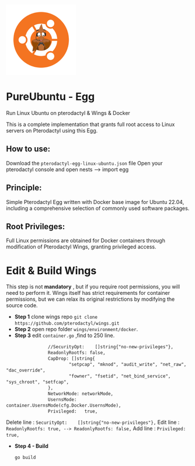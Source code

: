  ![PureUbuntuLogo](https://raw.githubusercontent.com/MasonDye/PureUbuntu/main/pterodactyl-ubuntu.png) 
# PureUbuntu - Egg
Run Linux Ubuntu on pterodactyl &amp; Wings &amp; Docker

This is a complete implementation that grants full root access to Linux servers on Pterodactyl using this Egg.

## How to use:
  Download the `pterodactyl-egg-linux-ubuntu.json` file
  Open your pterodactyl console and open nests --> import egg

## Principle:
Simple Pterodactyl Egg written with Docker base image for Ubuntu 22.04, including a comprehensive selection of commonly used software packages.

## Root Privileges:
Full Linux permissions are obtained for Docker containers through modification of Pterodactyl Wings, granting privileged access.

# Edit & Build Wings

This step is not  **mandatory** , but if you require root permissions, you will need to perform it.
Wings itself has strict requirements for container permissions, but we can relax its original restrictions by modifying the source code.

-  **Step 1**
 clone wings repo ` git clone https://github.com/pterodactyl/wings.git `
-  **Step 2**
 open repo folder `wings/environment/docker`.
- **Step 3**
edit `container.go` ,find to 250 line.
```
                //SecurityOpt:    []string{"no-new-privileges"},
                ReadonlyRootfs: false,
                CapDrop: []string{
                        "setpcap", "mknod", "audit_write", "net_raw", "dac_override",
                        "fowner", "fsetid", "net_bind_service", "sys_chroot", "setfcap",
                },
                NetworkMode: networkMode,
                UsernsMode:  container.UsernsMode(cfg.Docker.UsernsMode),
                Privileged:   true,
```
Delete line : `SecurityOpt:    []string{"no-new-privileges"},`
Edit line : `ReadonlyRootfs: true, --> ReadonlyRootfs: false,`
Add line : `Privileged:   true,`

- **Step 4 - Build**
  ```
  go build
  ```
  
